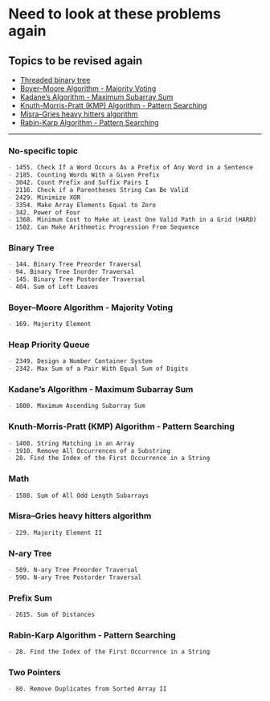 # Need to look at these problems again

## Topics to be revised again

- [Threaded binary tree](https://www.geeksforgeeks.org/threaded-binary-tree/)
- [Boyer–Moore Algorithm - Majority Voting](https://www.geeksforgeeks.org/boyer-moore-majority-voting-algorithm/)
- [Kadane’s Algorithm - Maximum Subarray Sum](https://www.geeksforgeeks.org/largest-sum-contiguous-subarray/)
- [Knuth-Morris-Pratt (KMP) Algorithm - Pattern Searching](https://www.geeksforgeeks.org/kmp-algorithm-for-pattern-searching/)
- [Misra–Gries heavy hitters algorithm](https://en.wikipedia.org/wiki/Misra%E2%80%93Gries_heavy_hitters_algorithm)
- [Rabin-Karp Algorithm - Pattern Searching](https://www.geeksforgeeks.org/rabin-karp-algorithm-for-pattern-searching/)

---

### No-specific topic

```markdown
- 1455. Check If a Word Occurs As a Prefix of Any Word in a Sentence
- 2185. Counting Words With a Given Prefix
- 3042. Count Prefix and Suffix Pairs I
- 2116. Check if a Parentheses String Can Be Valid
- 2429. Minimize XOR
- 3354. Make Array Elements Equal to Zero
- 342. Power of Four
- 1368. Minimum Cost to Make at Least One Valid Path in a Grid (HARD)
- 1502. Can Make Arithmetic Progression From Sequence
```

### Binary Tree

```markdown
- 144. Binary Tree Preorder Traversal
- 94. Binary Tree Inorder Traversal
- 145. Binary Tree Postorder Traversal
- 404. Sum of Left Leaves
```

### Boyer–Moore Algorithm - Majority Voting

```markdown
- 169. Majority Element
```

### Heap Priority Queue

```markdown
- 2349. Design a Number Container System
- 2342. Max Sum of a Pair With Equal Sum of Digits
```

### Kadane’s Algorithm - Maximum Subarray Sum

```markdown
- 1800. Maximum Ascending Subarray Sum
```

### Knuth-Morris-Pratt (KMP) Algorithm - Pattern Searching

```markdown
- 1408. String Matching in an Array
- 1910. Remove All Occurrences of a Substring
- 28. Find the Index of the First Occurrence in a String
```

### Math

```markdown
- 1588. Sum of All Odd Length Subarrays
```

### Misra–Gries heavy hitters algorithm

```markdown
- 229. Majority Element II
```

### N-ary Tree

```markdown
- 589. N-ary Tree Preorder Traversal
- 590. N-ary Tree Postorder Traversal
```

### Prefix Sum

```markdown
- 2615. Sum of Distances
```

### Rabin-Karp Algorithm - Pattern Searching

```markdown
- 28. Find the Index of the First Occurrence in a String
```

### Two Pointers

```markdown
- 80. Remove Duplicates from Sorted Array II
```
